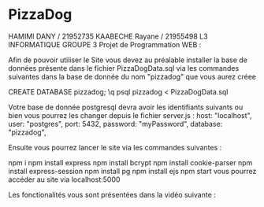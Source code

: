 # PizzaDog
HAMIMI DANY / 21952735
KAABECHE Rayane / 21955498
L3 INFORMATIQUE GROUPE 3
Projet de Programmation WEB : 

Afin de pouvoir utiliser le Site vous devez au préalable installer la base de données présente dans le fichier
PizzaDogData.sql via les commandes suivantes dans la base de donnée du nom "pizzadog" que vous aurez créee

CREATE DATABASE pizzadog;
\q
psql pizzadog < PizzaDogData.sql

Votre base de donnée postgresql devra avoir les identifiants suivants ou bien vous pourrez les changer depuis le
fichier server.js :
    host: "localhost",
    user: "postgres",
    port: 5432,
    password: "myPassword",
    database: "pizzadog",

Ensuite vous pourrez lancer le site via les commandes suivantes :

npm i
npm install express
npm install bcrypt
npm install cookie-parser
npm install express-session
npm install pg
npm install ejs
npm start
vous pourrez accéder au site via localhost:5000

Les fonctionalités vous sont présentées dans la vidéo suivante :

